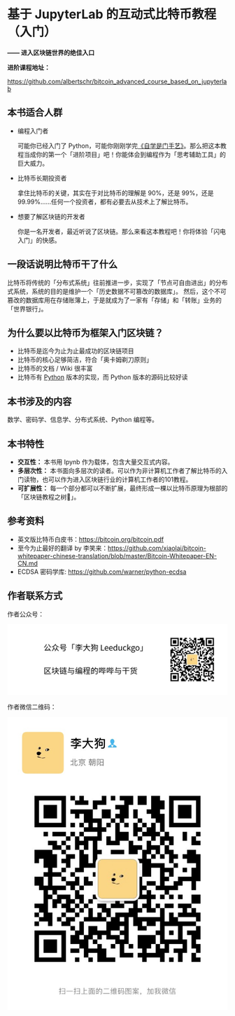 # 基于 JupyterLab 的互动式比特币教程（入门）
**—— 进入区块链世界的绝佳入口**



**进阶课程地址：**

https://github.com/albertschr/bitcoin_advanced_course_based_on_jupyterlab


## 本书适合人群

- 编程入门者

  可能你已经入门了 Python，可能你刚刚学完[《自学是门手艺》](https://github.com/selfteaching/the-craft-of-selfteaching)。那么把这本教程当成你的第一个「进阶项目」吧！你能体会到编程作为「思考辅助工具」的巨大威力。

- 比特币长期投资者

  拿住比特币的关键，其实在于对比特币的理解是 90%，还是 99%，还是 99.99%……任何一个投资者，都有必要去从技术上了解比特币。

- 想要了解区块链的开发者

  你是一名开发者，最近听说了区块链。那么来看这本教程吧！你将体验「闪电入门」的快感。

## 一段话说明比特币干了什么

比特币将传统的「分布式系统」往前推进一步，实现了「节点可自由进出」的分布式系统，系统的目的是维护一个「历史数据不可篡改的数据库」。
然后，这个不可篡改的数据库用在存储账簿上，于是就成为了一家有「存储」和「转账」业务的「世界银行」。

## 为什么要以比特币为框架入门区块链？

- 比特币是迄今为止为止最成功的区块链项目
- 比特币的核心足够简洁，符合「奥卡姆剃刀原则」
- 比特币的文档 / Wiki 很丰富
- 比特币有 [Python](https://github.com/petertodd/python-bitcoinlib) 版本的实现，而 Python 版本的源码比较好读

## 本书涉及的内容

数学、密码学、信息学、分布式系统、Python 编程等。

## 本书特性

- **交互性：** 本书用 Ipynb 作为载体，包含大量交互式内容。
- **多层次性：** 本书面向多层次的读者。可以作为非计算机工作者了解比特币的入门读物，也可以作为进入区块链行业的计算机工作者的101教程。
- **可扩展性：** 每一个部分都可以不断扩展，最终形成一棵以比特币原理为根部的「区块链教程之树🌲」。

## 参考资料

- 英文版比特币白皮书：https://bitcoin.org/bitcoin.pdf
- 至今为止最好的翻译 by 李笑来：https://github.com/xiaolai/bitcoin-whitepaper-chinese-translation/blob/master/Bitcoin-Whitepaper-EN-CN.md
- ECDSA 密码学库: https://github.com/warner/python-ecdsa

## 作者联系方式

作者公众号：

![大狗哔哔](pics/大狗哔哔.jpeg)

作者微信二维码：

![qr_code](pics/qr_code.jpg)
